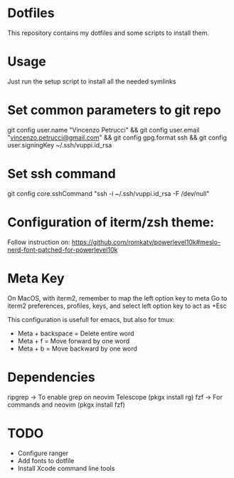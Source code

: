# Dotfiles

This repository contains my dotfiles and some scripts to install them.

# Usage

Just run the setup script to install all the needed symlinks

# Set common parameters to git repo
git config user.name "Vincenzo Petrucci" && git config user.email "vincenzo.petrucci@gmail.com" && git config gpg.format ssh && git config user.signingKey ~/.ssh/vuppi.id_rsa

# Set ssh command
git config core.sshCommand "ssh -i ~/.ssh/vuppi.id_rsa -F /dev/null"

# Configuration of iterm/zsh theme:
Follow instruction on: https://github.com/romkatv/powerlevel10k#meslo-nerd-font-patched-for-powerlevel10k

# Meta Key
On MacOS, with iterm2, remember to map the left option key to meta
Go to iterm2 preferences, profiles, keys, and select left option key to
act as +Esc

This configuration is usefull for emacs, but also for tmux:
- Meta + backspace = Delete entire word
- Meta + f = Move forward by one word
- Meta + b = Move backward by one word

# Dependencies

ripgrep -> To enable grep on neovim Telescope (pkgx install rg)
fzf -> For commands and neovim (pkgx install fzf)

# TODO

- Configure ranger
- Add fonts to dotfile
- Install Xcode command line tools
